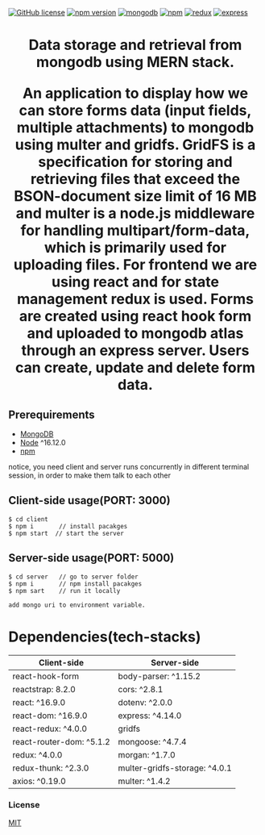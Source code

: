 [![GitHub license](https://img.shields.io/badge/license-MIT-blue.svg)](https://github.com/oba14/react-todolist-oa/blob/master/LICENSE) [![npm version](https://img.shields.io/npm/v/react.svg?style=flat)](https://www.npmjs.com/package/react) [![mongodb](https://img.shields.io/badge/mongoDB-3.4.1-blue)](https://gist.github.com/nrollr/9f523ae17ecdbb50311980503409aeb3) [![npm](https://img.shields.io/npm/v/react.svg?style=flat)](https://nodejs.org/en/download/package-manager/) [![redux](https://img.shields.io/badge/redux-4.04-blue)](https://www.npmjs.com/package/redux) [![express](https://img.shields.io/badge/express-4.17.1-blue)](https://www.npmjs.com/package/express) 

<h1 align="center">
Data storage and retrieval from mongodb using MERN stack.  
<p> 
An application to display how we can store forms data (input fields, multiple attachments) to mongodb using multer and gridfs. GridFS is a specification for storing and retrieving files that exceed the BSON-document size limit of 16 MB and multer is a node.js middleware for handling multipart/form-data, which is primarily used for uploading files. For frontend we are using react and for state management redux is used. Forms are created using react hook form and uploaded to mongodb atlas through an express server. Users can create, update and delete form data. 
</p>



## Prerequirements
- [MongoDB](https://gist.github.com/nrollr/9f523ae17ecdbb50311980503409aeb3)
- [Node](https://nodejs.org/en/download/) ^16.12.0
- [npm](https://nodejs.org/en/download/package-manager/)

notice, you need client and server runs concurrently in different terminal session, in order to make them talk to each other

## Client-side usage(PORT: 3000)
```terminal
$ cd client  
$ npm i       // install pacakges
$ npm start  // start the server
```
## Server-side usage(PORT: 5000)
```terminal
$ cd server   // go to server folder
$ npm i       // npm install pacakges
$ npm sart    // run it locally

add mongo uri to environment variable. 
```
# Dependencies(tech-stacks)
Client-side | Server-side
--- | --- 
react-hook-form | body-parser: ^1.15.2
reactstrap: 8.2.0 | cors: ^2.8.1
react: ^16.9.0 | dotenv: ^2.0.0
react-dom: ^16.9.0 | express: ^4.14.0
react-redux: ^4.0.0 | gridfs
react-router-dom: ^5.1.2 | mongoose: ^4.7.4
redux: ^4.0.0 | morgan: ^1.7.0
redux-thunk: ^2.3.0 | multer-gridfs-storage: ^4.0.1
axios: ^0.19.0 | multer: ^1.4.2

### License
[MIT](https://github.com/oba14/forms-MERN-stack/blob/master/LICENSE)
